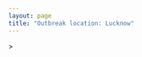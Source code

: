 ```yaml
---
layout: page
title: "Outbreak location: Lucknow"
---
```

<div id="mapid">
<script src="https://buda-magenta.github.io/hazard_map/load_map.js"></script>
><script>
var marker_outbreak = L.marker([26.838100, 80.934600],{"autoPan": true}).addTo(map); marker_outbreak.bindTooltip("Lucknow").openTooltip();

var circle_1 = L.circle([26.460914, 80.321759], {"pane": "markerPane", "color": "red", "fill": true, "fillOpacity": 0.2, "fillRule": "evenodd", "lineCap": "round", "lineJoin": "round", "opacity": 1.0, "radius": 136045, "stroke": true, "weight": 2}).addTo(map);
circle_1.bindTooltip("Kanpur<br>rank: 1<br>hazard index: 0.034011")

var circle_2 = L.circle([28.651718, 77.221939], {"pane": "markerPane", "color": "red", "fill": true, "fillOpacity": 0.2, "fillRule": "evenodd", "lineCap": "round", "lineJoin": "round", "opacity": 1.0, "radius": 132268, "stroke": true, "weight": 2}).addTo(map);
circle_2.bindTooltip("Delhi<br>rank: 2<br>hazard index: 0.033067")

var circle_3 = L.circle([26.671329, 83.364583], {"pane": "markerPane", "color": "red", "fill": true, "fillOpacity": 0.2, "fillRule": "evenodd", "lineCap": "round", "lineJoin": "round", "opacity": 1.0, "radius": 128941, "stroke": true, "weight": 2}).addTo(map);
circle_3.bindTooltip("Gorakhpur<br>rank: 3<br>hazard index: 0.032235")

var circle_4 = L.circle([25.335649, 83.007629], {"pane": "markerPane", "color": "red", "fill": true, "fillOpacity": 0.2, "fillRule": "evenodd", "lineCap": "round", "lineJoin": "round", "opacity": 1.0, "radius": 120553, "stroke": true, "weight": 2}).addTo(map);
circle_4.bindTooltip("Varanasi<br>rank: 4<br>hazard index: 0.030138")

var circle_5 = L.circle([26.250000, 81.250000], {"pane": "markerPane", "color": "red", "fill": true, "fillOpacity": 0.2, "fillRule": "evenodd", "lineCap": "round", "lineJoin": "round", "opacity": 1.0, "radius": 111662, "stroke": true, "weight": 2}).addTo(map);
circle_5.bindTooltip("Rae Bareli<br>rank: 5<br>hazard index: 0.027916")

var circle_6 = L.circle([25.438130, 81.833800], {"pane": "markerPane", "color": "red", "fill": true, "fillOpacity": 0.2, "fillRule": "evenodd", "lineCap": "round", "lineJoin": "round", "opacity": 1.0, "radius": 65818, "stroke": true, "weight": 2}).addTo(map);
circle_6.bindTooltip("Allahabad<br>rank: 6<br>hazard index: 0.016455")

var circle_7 = L.circle([28.457876, 79.405571], {"pane": "markerPane", "color": "red", "fill": true, "fillOpacity": 0.2, "fillRule": "evenodd", "lineCap": "round", "lineJoin": "round", "opacity": 1.0, "radius": 55674, "stroke": true, "weight": 2}).addTo(map);
circle_7.bindTooltip("Bareilly<br>rank: 7<br>hazard index: 0.013919")

var circle_8 = L.circle([27.109667, 81.918329], {"pane": "markerPane", "color": "red", "fill": true, "fillOpacity": 0.2, "fillRule": "evenodd", "lineCap": "round", "lineJoin": "round", "opacity": 1.0, "radius": 51338, "stroke": true, "weight": 2}).addTo(map);
circle_8.bindTooltip("Gonda<br>rank: 8<br>hazard index: 0.012835")

var circle_9 = L.circle([26.638076, 82.059024], {"pane": "markerPane", "color": "red", "fill": true, "fillOpacity": 0.2, "fillRule": "evenodd", "lineCap": "round", "lineJoin": "round", "opacity": 1.0, "radius": 49210, "stroke": true, "weight": 2}).addTo(map);
circle_9.bindTooltip("Faizabad<br>rank: 9<br>hazard index: 0.012303")

var circle_10 = L.circle([26.242511, 82.296169], {"pane": "markerPane", "color": "red", "fill": true, "fillOpacity": 0.2, "fillRule": "evenodd", "lineCap": "round", "lineJoin": "round", "opacity": 1.0, "radius": 38789, "stroke": true, "weight": 2}).addTo(map);
circle_10.bindTooltip("Sultanpur<br>rank: 10<br>hazard index: 0.009697")

var circle_11 = L.circle([25.531031, 78.652689], {"pane": "markerPane", "color": "red", "fill": true, "fillOpacity": 0.2, "fillRule": "evenodd", "lineCap": "round", "lineJoin": "round", "opacity": 1.0, "radius": 38060, "stroke": true, "weight": 2}).addTo(map);
circle_11.bindTooltip("Jhansi<br>rank: 11<br>hazard index: 0.009515")

var circle_12 = L.circle([19.075990, 72.877393], {"pane": "markerPane", "color": "red", "fill": true, "fillOpacity": 0.2, "fillRule": "evenodd", "lineCap": "round", "lineJoin": "round", "opacity": 1.0, "radius": 32740, "stroke": true, "weight": 2}).addTo(map);
circle_12.bindTooltip("Mumbai<br>rank: 12<br>hazard index: 0.008185")

var circle_13 = L.circle([27.912633, 79.746563], {"pane": "markerPane", "color": "red", "fill": true, "fillOpacity": 0.2, "fillRule": "evenodd", "lineCap": "round", "lineJoin": "round", "opacity": 1.0, "radius": 25268, "stroke": true, "weight": 2}).addTo(map);
circle_13.bindTooltip("Shahjahanpur<br>rank: 13<br>hazard index: 0.006317")

var circle_14 = L.circle([28.794068, 79.185930], {"pane": "markerPane", "color": "red", "fill": true, "fillOpacity": 0.2, "fillRule": "evenodd", "lineCap": "round", "lineJoin": "round", "opacity": 1.0, "radius": 25094, "stroke": true, "weight": 2}).addTo(map);
circle_14.bindTooltip("Rampur<br>rank: 14<br>hazard index: 0.006274")

var circle_15 = L.circle([28.863842, 78.805778], {"pane": "markerPane", "color": "red", "fill": true, "fillOpacity": 0.2, "fillRule": "evenodd", "lineCap": "round", "lineJoin": "round", "opacity": 1.0, "radius": 23811, "stroke": true, "weight": 2}).addTo(map);
circle_15.bindTooltip("Moradabad<br>rank: 15<br>hazard index: 0.005953")

var circle_16 = L.circle([22.541418, 88.357691], {"pane": "markerPane", "color": "red", "fill": true, "fillOpacity": 0.2, "fillRule": "evenodd", "lineCap": "round", "lineJoin": "round", "opacity": 1.0, "radius": 18871, "stroke": true, "weight": 2}).addTo(map);
circle_16.bindTooltip("Kolkata<br>rank: 16<br>hazard index: 0.004718")

var circle_17 = L.circle([26.724789, 82.793269], {"pane": "markerPane", "color": "red", "fill": true, "fillOpacity": 0.2, "fillRule": "evenodd", "lineCap": "round", "lineJoin": "round", "opacity": 1.0, "radius": 18456, "stroke": true, "weight": 2}).addTo(map);
circle_17.bindTooltip("Basti<br>rank: 17<br>hazard index: 0.004614")

var circle_18 = L.circle([25.609324, 85.123525], {"pane": "markerPane", "color": "red", "fill": true, "fillOpacity": 0.2, "fillRule": "evenodd", "lineCap": "round", "lineJoin": "round", "opacity": 1.0, "radius": 17933, "stroke": true, "weight": 2}).addTo(map);
circle_18.bindTooltip("Patna<br>rank: 18<br>hazard index: 0.004483")

var circle_19 = L.circle([25.476300, 80.339500], {"pane": "markerPane", "color": "red", "fill": true, "fillOpacity": 0.2, "fillRule": "evenodd", "lineCap": "round", "lineJoin": "round", "opacity": 1.0, "radius": 17241, "stroke": true, "weight": 2}).addTo(map);
circle_19.bindTooltip("Banda<br>rank: 19<br>hazard index: 0.004310")

var circle_20 = L.circle([25.795593, 82.488341], {"pane": "markerPane", "color": "red", "fill": true, "fillOpacity": 0.2, "fillRule": "evenodd", "lineCap": "round", "lineJoin": "round", "opacity": 1.0, "radius": 17155, "stroke": true, "weight": 2}).addTo(map);
circle_20.bindTooltip("Jaunpur<br>rank: 20<br>hazard index: 0.004289")

var circle_21 = L.circle([26.148658, 85.340013], {"pane": "markerPane", "color": "red", "fill": true, "fillOpacity": 0.2, "fillRule": "evenodd", "lineCap": "round", "lineJoin": "round", "opacity": 1.0, "radius": 16444, "stroke": true, "weight": 2}).addTo(map);
circle_21.bindTooltip("Muzaffarpur<br>rank: 21<br>hazard index: 0.004111")

var circle_22 = L.circle([12.979120, 77.591300], {"pane": "markerPane", "color": "red", "fill": true, "fillOpacity": 0.2, "fillRule": "evenodd", "lineCap": "round", "lineJoin": "round", "opacity": 1.0, "radius": 14953, "stroke": true, "weight": 2}).addTo(map);
circle_22.bindTooltip("Bangalore<br>rank: 22<br>hazard index: 0.003738")

var circle_23 = L.circle([25.773344, 84.784977], {"pane": "markerPane", "color": "red", "fill": true, "fillOpacity": 0.2, "fillRule": "evenodd", "lineCap": "round", "lineJoin": "round", "opacity": 1.0, "radius": 13686, "stroke": true, "weight": 2}).addTo(map);
circle_23.bindTooltip("Chapra<br>rank: 23<br>hazard index: 0.003422")

var circle_24 = L.circle([27.338577, 80.097526], {"pane": "markerPane", "color": "red", "fill": true, "fillOpacity": 0.2, "fillRule": "evenodd", "lineCap": "round", "lineJoin": "round", "opacity": 1.0, "radius": 13507, "stroke": true, "weight": 2}).addTo(map);
circle_24.bindTooltip("Hardoi<br>rank: 24<br>hazard index: 0.003377")

var circle_25 = L.circle([27.504639, 80.829466], {"pane": "markerPane", "color": "red", "fill": true, "fillOpacity": 0.2, "fillRule": "evenodd", "lineCap": "round", "lineJoin": "round", "opacity": 1.0, "radius": 11089, "stroke": true, "weight": 2}).addTo(map);
circle_25.bindTooltip("Sitapur<br>rank: 25<br>hazard index: 0.002772")

var circle_26 = L.circle([27.733696, 81.477321], {"pane": "markerPane", "color": "red", "fill": true, "fillOpacity": 0.2, "fillRule": "evenodd", "lineCap": "round", "lineJoin": "round", "opacity": 1.0, "radius": 10224, "stroke": true, "weight": 2}).addTo(map);
circle_26.bindTooltip("Bahraich<br>rank: 26<br>hazard index: 0.002556")

var circle_27 = L.circle([25.954628, 83.647350], {"pane": "markerPane", "color": "red", "fill": true, "fillOpacity": 0.2, "fillRule": "evenodd", "lineCap": "round", "lineJoin": "round", "opacity": 1.0, "radius": 9586, "stroke": true, "weight": 2}).addTo(map);
circle_27.bindTooltip("Maunath Bhanjan<br>rank: 27<br>hazard index: 0.002397")

var circle_28 = L.circle([26.575504, 80.613762], {"pane": "markerPane", "color": "red", "fill": true, "fillOpacity": 0.2, "fillRule": "evenodd", "lineCap": "round", "lineJoin": "round", "opacity": 1.0, "radius": 9513, "stroke": true, "weight": 2}).addTo(map);
circle_28.bindTooltip("Unnao<br>rank: 28<br>hazard index: 0.002378")

var circle_29 = L.circle([29.988077, 77.508130], {"pane": "markerPane", "color": "red", "fill": true, "fillOpacity": 0.2, "fillRule": "evenodd", "lineCap": "round", "lineJoin": "round", "opacity": 1.0, "radius": 9283, "stroke": true, "weight": 2}).addTo(map);
circle_29.bindTooltip("Saharanpur<br>rank: 29<br>hazard index: 0.002321")

var circle_30 = L.circle([27.985060, 80.753845], {"pane": "markerPane", "color": "red", "fill": true, "fillOpacity": 0.2, "fillRule": "evenodd", "lineCap": "round", "lineJoin": "round", "opacity": 1.0, "radius": 9249, "stroke": true, "weight": 2}).addTo(map);
circle_30.bindTooltip("Lakhimpur<br>rank: 30<br>hazard index: 0.002312")

var circle_31 = L.circle([26.439874, 80.018000], {"pane": "markerPane", "color": "red", "fill": true, "fillOpacity": 0.2, "fillRule": "evenodd", "lineCap": "round", "lineJoin": "round", "opacity": 1.0, "radius": 8801, "stroke": true, "weight": 2}).addTo(map);
circle_31.bindTooltip("Akbarpur<br>rank: 31<br>hazard index: 0.002200")

var circle_32 = L.circle([17.388786, 78.461065], {"pane": "markerPane", "color": "red", "fill": true, "fillOpacity": 0.2, "fillRule": "evenodd", "lineCap": "round", "lineJoin": "round", "opacity": 1.0, "radius": 8332, "stroke": true, "weight": 2}).addTo(map);
circle_32.bindTooltip("Hyderabad<br>rank: 32<br>hazard index: 0.002083")

var circle_33 = L.circle([25.843539, 80.918004], {"pane": "markerPane", "color": "red", "fill": true, "fillOpacity": 0.2, "fillRule": "evenodd", "lineCap": "round", "lineJoin": "round", "opacity": 1.0, "radius": 7803, "stroke": true, "weight": 2}).addTo(map);
circle_33.bindTooltip("Fatehpur<br>rank: 33<br>hazard index: 0.001951")

var circle_34 = L.circle([30.909016, 75.851601], {"pane": "markerPane", "color": "red", "fill": true, "fillOpacity": 0.2, "fillRule": "evenodd", "lineCap": "round", "lineJoin": "round", "opacity": 1.0, "radius": 7546, "stroke": true, "weight": 2}).addTo(map);
circle_34.bindTooltip("Ludhiana<br>rank: 34<br>hazard index: 0.001887")

var circle_35 = L.circle([27.437194, 79.489129], {"pane": "markerPane", "color": "red", "fill": true, "fillOpacity": 0.2, "fillRule": "evenodd", "lineCap": "round", "lineJoin": "round", "opacity": 1.0, "radius": 6750, "stroke": true, "weight": 2}).addTo(map);
circle_35.bindTooltip("Farrukhabad<br>rank: 35<br>hazard index: 0.001688")

var circle_36 = L.circle([28.570784, 77.327107], {"pane": "markerPane", "color": "red", "fill": true, "fillOpacity": 0.2, "fillRule": "evenodd", "lineCap": "round", "lineJoin": "round", "opacity": 1.0, "radius": 6358, "stroke": true, "weight": 2}).addTo(map);
circle_36.bindTooltip("Noida<br>rank: 36<br>hazard index: 0.001590")

var circle_37 = L.circle([26.915458, 75.818982], {"pane": "markerPane", "color": "red", "fill": true, "fillOpacity": 0.2, "fillRule": "evenodd", "lineCap": "round", "lineJoin": "round", "opacity": 1.0, "radius": 6306, "stroke": true, "weight": 2}).addTo(map);
circle_37.bindTooltip("Jaipur<br>rank: 37<br>hazard index: 0.001577")

var circle_38 = L.circle([25.895924, 82.437716], {"pane": "markerPane", "color": "red", "fill": true, "fillOpacity": 0.2, "fillRule": "evenodd", "lineCap": "round", "lineJoin": "round", "opacity": 1.0, "radius": 6188, "stroke": true, "weight": 2}).addTo(map);
circle_38.bindTooltip("Badlapur<br>rank: 38<br>hazard index: 0.001547")

var circle_39 = L.circle([25.720581, 85.255560], {"pane": "markerPane", "color": "red", "fill": true, "fillOpacity": 0.2, "fillRule": "evenodd", "lineCap": "round", "lineJoin": "round", "opacity": 1.0, "radius": 6176, "stroke": true, "weight": 2}).addTo(map);
circle_39.bindTooltip("Hajipur<br>rank: 39<br>hazard index: 0.001544")

var circle_40 = L.circle([30.733442, 76.779714], {"pane": "markerPane", "color": "red", "fill": true, "fillOpacity": 0.2, "fillRule": "evenodd", "lineCap": "round", "lineJoin": "round", "opacity": 1.0, "radius": 6005, "stroke": true, "weight": 2}).addTo(map);
circle_40.bindTooltip("Chandigarh<br>rank: 40<br>hazard index: 0.001501")

var circle_41 = L.circle([30.325565, 78.043681], {"pane": "markerPane", "color": "red", "fill": true, "fillOpacity": 0.2, "fillRule": "evenodd", "lineCap": "round", "lineJoin": "round", "opacity": 1.0, "radius": 5600, "stroke": true, "weight": 2}).addTo(map);
circle_41.bindTooltip("Dehradun<br>rank: 41<br>hazard index: 0.001400")

var circle_42 = L.circle([26.423847, 83.762732], {"pane": "markerPane", "color": "red", "fill": true, "fillOpacity": 0.2, "fillRule": "evenodd", "lineCap": "round", "lineJoin": "round", "opacity": 1.0, "radius": 5451, "stroke": true, "weight": 2}).addTo(map);
circle_42.bindTooltip("Deoria<br>rank: 42<br>hazard index: 0.001363")

var circle_43 = L.circle([26.718324, 79.090254], {"pane": "markerPane", "color": "red", "fill": true, "fillOpacity": 0.2, "fillRule": "evenodd", "lineCap": "round", "lineJoin": "round", "opacity": 1.0, "radius": 5252, "stroke": true, "weight": 2}).addTo(map);
circle_43.bindTooltip("Etawah<br>rank: 43<br>hazard index: 0.001313")

var circle_44 = L.circle([27.059011, 84.206464], {"pane": "markerPane", "color": "red", "fill": true, "fillOpacity": 0.2, "fillRule": "evenodd", "lineCap": "round", "lineJoin": "round", "opacity": 1.0, "radius": 5252, "stroke": true, "weight": 2}).addTo(map);
circle_44.bindTooltip("Bagaha<br>rank: 44<br>hazard index: 0.001313")

var circle_45 = L.circle([23.021624, 72.579707], {"pane": "markerPane", "color": "red", "fill": true, "fillOpacity": 0.2, "fillRule": "evenodd", "lineCap": "round", "lineJoin": "round", "opacity": 1.0, "radius": 4721, "stroke": true, "weight": 2}).addTo(map);
circle_45.bindTooltip("Ahmedabad<br>rank: 45<br>hazard index: 0.001180")

var circle_46 = L.circle([26.131004, 84.391257], {"pane": "markerPane", "color": "red", "fill": true, "fillOpacity": 0.2, "fillRule": "evenodd", "lineCap": "round", "lineJoin": "round", "opacity": 1.0, "radius": 4693, "stroke": true, "weight": 2}).addTo(map);
circle_46.bindTooltip("Siwan<br>rank: 46<br>hazard index: 0.001173")

var circle_47 = L.circle([25.935955, 79.424328], {"pane": "markerPane", "color": "red", "fill": true, "fillOpacity": 0.2, "fillRule": "evenodd", "lineCap": "round", "lineJoin": "round", "opacity": 1.0, "radius": 4551, "stroke": true, "weight": 2}).addTo(map);
circle_47.bindTooltip("Orai<br>rank: 47<br>hazard index: 0.001138")

var circle_48 = L.circle([26.022697, 83.028873], {"pane": "markerPane", "color": "red", "fill": true, "fillOpacity": 0.2, "fillRule": "evenodd", "lineCap": "round", "lineJoin": "round", "opacity": 1.0, "radius": 4417, "stroke": true, "weight": 2}).addTo(map);
circle_48.bindTooltip("Azamgarh<br>rank: 48<br>hazard index: 0.001104")

var circle_49 = L.circle([27.175255, 78.009816], {"pane": "markerPane", "color": "red", "fill": true, "fillOpacity": 0.2, "fillRule": "evenodd", "lineCap": "round", "lineJoin": "round", "opacity": 1.0, "radius": 4266, "stroke": true, "weight": 2}).addTo(map);
circle_49.bindTooltip("Agra<br>rank: 49<br>hazard index: 0.001067")

var circle_50 = L.circle([23.258486, 77.401989], {"pane": "markerPane", "color": "red", "fill": true, "fillOpacity": 0.2, "fillRule": "evenodd", "lineCap": "round", "lineJoin": "round", "opacity": 1.0, "radius": 3955, "stroke": true, "weight": 2}).addTo(map);
circle_50.bindTooltip("Bhopal<br>rank: 50<br>hazard index: 0.000989")

var circle_51 = L.circle([29.000653, 77.768229], {"pane": "markerPane", "color": "red", "fill": true, "fillOpacity": 0.2, "fillRule": "evenodd", "lineCap": "round", "lineJoin": "round", "opacity": 1.0, "radius": 3534, "stroke": true, "weight": 2}).addTo(map);
circle_51.bindTooltip("Meerut<br>rank: 51<br>hazard index: 0.000884")

var circle_52 = L.circle([25.560900, 87.647654], {"pane": "markerPane", "color": "red", "fill": true, "fillOpacity": 0.2, "fillRule": "evenodd", "lineCap": "round", "lineJoin": "round", "opacity": 1.0, "radius": 3454, "stroke": true, "weight": 2}).addTo(map);
circle_52.bindTooltip("Katihar<br>rank: 52<br>hazard index: 0.000864")

var circle_53 = L.circle([26.180598, 91.753943], {"pane": "markerPane", "color": "red", "fill": true, "fillOpacity": 0.2, "fillRule": "evenodd", "lineCap": "round", "lineJoin": "round", "opacity": 1.0, "radius": 3348, "stroke": true, "weight": 2}).addTo(map);
circle_53.bindTooltip("Guwahati<br>rank: 53<br>hazard index: 0.000837")

var circle_54 = L.circle([31.292011, 75.568058], {"pane": "markerPane", "color": "red", "fill": true, "fillOpacity": 0.2, "fillRule": "evenodd", "lineCap": "round", "lineJoin": "round", "opacity": 1.0, "radius": 3282, "stroke": true, "weight": 2}).addTo(map);
circle_54.bindTooltip("Jalandhar<br>rank: 54<br>hazard index: 0.000821")

var circle_55 = L.circle([25.512719, 86.090571], {"pane": "markerPane", "color": "red", "fill": true, "fillOpacity": 0.2, "fillRule": "evenodd", "lineCap": "round", "lineJoin": "round", "opacity": 1.0, "radius": 3268, "stroke": true, "weight": 2}).addTo(map);
circle_55.bindTooltip("Begusarai<br>rank: 55<br>hazard index: 0.000817")

var circle_56 = L.circle([18.521428, 73.854454], {"pane": "markerPane", "color": "red", "fill": true, "fillOpacity": 0.2, "fillRule": "evenodd", "lineCap": "round", "lineJoin": "round", "opacity": 1.0, "radius": 3228, "stroke": true, "weight": 2}).addTo(map);
circle_56.bindTooltip("Pune<br>rank: 56<br>hazard index: 0.000807")

var circle_57 = L.circle([25.565691, 80.063489], {"pane": "markerPane", "color": "red", "fill": true, "fillOpacity": 0.2, "fillRule": "evenodd", "lineCap": "round", "lineJoin": "round", "opacity": 1.0, "radius": 3210, "stroke": true, "weight": 2}).addTo(map);
circle_57.bindTooltip("Khanna<br>rank: 57<br>hazard index: 0.000803")

var circle_58 = L.circle([23.160894, 79.949770], {"pane": "markerPane", "color": "red", "fill": true, "fillOpacity": 0.2, "fillRule": "evenodd", "lineCap": "round", "lineJoin": "round", "opacity": 1.0, "radius": 3172, "stroke": true, "weight": 2}).addTo(map);
circle_58.bindTooltip("Jabalpur<br>rank: 58<br>hazard index: 0.000793")

var circle_59 = L.circle([26.716413, 88.430992], {"pane": "markerPane", "color": "red", "fill": true, "fillOpacity": 0.2, "fillRule": "evenodd", "lineCap": "round", "lineJoin": "round", "opacity": 1.0, "radius": 3114, "stroke": true, "weight": 2}).addTo(map);
circle_59.bindTooltip("Siliguri<br>rank: 59<br>hazard index: 0.000779")

var circle_60 = L.circle([13.083694, 80.270186], {"pane": "markerPane", "color": "red", "fill": true, "fillOpacity": 0.2, "fillRule": "evenodd", "lineCap": "round", "lineJoin": "round", "opacity": 1.0, "radius": 2936, "stroke": true, "weight": 2}).addTo(map);
circle_60.bindTooltip("Chennai<br>rank: 60<br>hazard index: 0.000734")

var circle_61 = L.circle([25.877933, 84.119959], {"pane": "markerPane", "color": "red", "fill": true, "fillOpacity": 0.2, "fillRule": "evenodd", "lineCap": "round", "lineJoin": "round", "opacity": 1.0, "radius": 2933, "stroke": true, "weight": 2}).addTo(map);
circle_61.bindTooltip("Ballia<br>rank: 61<br>hazard index: 0.000733")

var circle_62 = L.circle([25.280733, 83.125128], {"pane": "markerPane", "color": "red", "fill": true, "fillOpacity": 0.2, "fillRule": "evenodd", "lineCap": "round", "lineJoin": "round", "opacity": 1.0, "radius": 2741, "stroke": true, "weight": 2}).addTo(map);
circle_62.bindTooltip("Mughal Sarai<br>rank: 62<br>hazard index: 0.000685")

var circle_63 = L.circle([25.603508, 83.507454], {"pane": "markerPane", "color": "red", "fill": true, "fillOpacity": 0.2, "fillRule": "evenodd", "lineCap": "round", "lineJoin": "round", "opacity": 1.0, "radius": 2627, "stroke": true, "weight": 2}).addTo(map);
circle_63.bindTooltip("Ghazipur<br>rank: 63<br>hazard index: 0.000657")

var circle_64 = L.circle([23.795281, 86.430964], {"pane": "markerPane", "color": "red", "fill": true, "fillOpacity": 0.2, "fillRule": "evenodd", "lineCap": "round", "lineJoin": "round", "opacity": 1.0, "radius": 2604, "stroke": true, "weight": 2}).addTo(map);
circle_64.bindTooltip("Dhanbad<br>rank: 64<br>hazard index: 0.000651")

var circle_65 = L.circle([25.623457, 84.596839], {"pane": "markerPane", "color": "red", "fill": true, "fillOpacity": 0.2, "fillRule": "evenodd", "lineCap": "round", "lineJoin": "round", "opacity": 1.0, "radius": 2489, "stroke": true, "weight": 2}).addTo(map);
circle_65.bindTooltip("Arrah<br>rank: 65<br>hazard index: 0.000622")

var circle_66 = L.circle([26.083143, 86.032571], {"pane": "markerPane", "color": "red", "fill": true, "fillOpacity": 0.2, "fillRule": "evenodd", "lineCap": "round", "lineJoin": "round", "opacity": 1.0, "radius": 2393, "stroke": true, "weight": 2}).addTo(map);
circle_66.bindTooltip("Darbhanga<br>rank: 66<br>hazard index: 0.000598")

var circle_67 = L.circle([25.196826, 76.000893], {"pane": "markerPane", "color": "red", "fill": true, "fillOpacity": 0.2, "fillRule": "evenodd", "lineCap": "round", "lineJoin": "round", "opacity": 1.0, "radius": 2365, "stroke": true, "weight": 2}).addTo(map);
circle_67.bindTooltip("Kota<br>rank: 67<br>hazard index: 0.000591")

var circle_68 = L.circle([29.214460, 79.527918], {"pane": "markerPane", "color": "red", "fill": true, "fillOpacity": 0.2, "fillRule": "evenodd", "lineCap": "round", "lineJoin": "round", "opacity": 1.0, "radius": 2354, "stroke": true, "weight": 2}).addTo(map);
circle_68.bindTooltip("Haldwani<br>rank: 68<br>hazard index: 0.000589")

var circle_69 = L.circle([25.286698, 87.132254], {"pane": "markerPane", "color": "red", "fill": true, "fillOpacity": 0.2, "fillRule": "evenodd", "lineCap": "round", "lineJoin": "round", "opacity": 1.0, "radius": 2343, "stroke": true, "weight": 2}).addTo(map);
circle_69.bindTooltip("Bhagalpur<br>rank: 69<br>hazard index: 0.000586")

var circle_70 = L.circle([27.633333, 77.583333], {"pane": "markerPane", "color": "red", "fill": true, "fillOpacity": 0.2, "fillRule": "evenodd", "lineCap": "round", "lineJoin": "round", "opacity": 1.0, "radius": 2342, "stroke": true, "weight": 2}).addTo(map);
circle_70.bindTooltip("Mathura<br>rank: 70<br>hazard index: 0.000586")

var circle_71 = L.circle([31.634308, 74.873679], {"pane": "markerPane", "color": "red", "fill": true, "fillOpacity": 0.2, "fillRule": "evenodd", "lineCap": "round", "lineJoin": "round", "opacity": 1.0, "radius": 2106, "stroke": true, "weight": 2}).addTo(map);
circle_71.bindTooltip("Amritsar<br>rank: 71<br>hazard index: 0.000527")

var circle_72 = L.circle([32.718561, 74.858092], {"pane": "markerPane", "color": "red", "fill": true, "fillOpacity": 0.2, "fillRule": "evenodd", "lineCap": "round", "lineJoin": "round", "opacity": 1.0, "radius": 1980, "stroke": true, "weight": 2}).addTo(map);
circle_72.bindTooltip("Jammu<br>rank: 72<br>hazard index: 0.000495")

var circle_73 = L.circle([28.428262, 77.002700], {"pane": "markerPane", "color": "red", "fill": true, "fillOpacity": 0.2, "fillRule": "evenodd", "lineCap": "round", "lineJoin": "round", "opacity": 1.0, "radius": 1869, "stroke": true, "weight": 2}).addTo(map);
circle_73.bindTooltip("Gurgaon<br>rank: 73<br>hazard index: 0.000467")

var circle_74 = L.circle([27.209822, 79.048137], {"pane": "markerPane", "color": "red", "fill": true, "fillOpacity": 0.2, "fillRule": "evenodd", "lineCap": "round", "lineJoin": "round", "opacity": 1.0, "radius": 1844, "stroke": true, "weight": 2}).addTo(map);
circle_74.bindTooltip("Mainpuri<br>rank: 74<br>hazard index: 0.000461")

var circle_75 = L.circle([27.876990, 78.137290], {"pane": "markerPane", "color": "red", "fill": true, "fillOpacity": 0.2, "fillRule": "evenodd", "lineCap": "round", "lineJoin": "round", "opacity": 1.0, "radius": 1840, "stroke": true, "weight": 2}).addTo(map);
circle_75.bindTooltip("Aligarh<br>rank: 75<br>hazard index: 0.000460")

var circle_76 = L.circle([19.194329, 72.970178], {"pane": "markerPane", "color": "red", "fill": true, "fillOpacity": 0.2, "fillRule": "evenodd", "lineCap": "round", "lineJoin": "round", "opacity": 1.0, "radius": 1830, "stroke": true, "weight": 2}).addTo(map);
circle_76.bindTooltip("Thane<br>rank: 76<br>hazard index: 0.000458")

var circle_77 = L.circle([28.402979, 77.310384], {"pane": "markerPane", "color": "red", "fill": true, "fillOpacity": 0.2, "fillRule": "evenodd", "lineCap": "round", "lineJoin": "round", "opacity": 1.0, "radius": 1716, "stroke": true, "weight": 2}).addTo(map);
circle_77.bindTooltip("Faridabad<br>rank: 77<br>hazard index: 0.000429")

var circle_78 = L.circle([25.623400, 85.041700], {"pane": "markerPane", "color": "red", "fill": true, "fillOpacity": 0.2, "fillRule": "evenodd", "lineCap": "round", "lineJoin": "round", "opacity": 1.0, "radius": 1649, "stroke": true, "weight": 2}).addTo(map);
circle_78.bindTooltip("Dinapur Nizamat<br>rank: 78<br>hazard index: 0.000412")

var circle_79 = L.circle([29.938447, 78.145298], {"pane": "markerPane", "color": "red", "fill": true, "fillOpacity": 0.2, "fillRule": "evenodd", "lineCap": "round", "lineJoin": "round", "opacity": 1.0, "radius": 1631, "stroke": true, "weight": 2}).addTo(map);
circle_79.bindTooltip("Haridwar<br>rank: 79<br>hazard index: 0.000408")

var circle_80 = L.circle([29.211757, 78.961731], {"pane": "markerPane", "color": "red", "fill": true, "fillOpacity": 0.2, "fillRule": "evenodd", "lineCap": "round", "lineJoin": "round", "opacity": 1.0, "radius": 1575, "stroke": true, "weight": 2}).addTo(map);
circle_80.bindTooltip("Kashipur<br>rank: 80<br>hazard index: 0.000394")

var circle_81 = L.circle([26.669512, 84.957411], {"pane": "markerPane", "color": "red", "fill": true, "fillOpacity": 0.2, "fillRule": "evenodd", "lineCap": "round", "lineJoin": "round", "opacity": 1.0, "radius": 1511, "stroke": true, "weight": 2}).addTo(map);
circle_81.bindTooltip("Motihari<br>rank: 81<br>hazard index: 0.000378")

var circle_82 = L.circle([26.791073, 84.560107], {"pane": "markerPane", "color": "red", "fill": true, "fillOpacity": 0.2, "fillRule": "evenodd", "lineCap": "round", "lineJoin": "round", "opacity": 1.0, "radius": 1505, "stroke": true, "weight": 2}).addTo(map);
circle_82.bindTooltip("Bettiah<br>rank: 82<br>hazard index: 0.000376")

var circle_83 = L.circle([20.011247, 73.790236], {"pane": "markerPane", "color": "red", "fill": true, "fillOpacity": 0.2, "fillRule": "evenodd", "lineCap": "round", "lineJoin": "round", "opacity": 1.0, "radius": 1475, "stroke": true, "weight": 2}).addTo(map);
circle_83.bindTooltip("Nashik<br>rank: 83<br>hazard index: 0.000369")

var circle_84 = L.circle([24.796436, 85.007956], {"pane": "markerPane", "color": "red", "fill": true, "fillOpacity": 0.2, "fillRule": "evenodd", "lineCap": "round", "lineJoin": "round", "opacity": 1.0, "radius": 1471, "stroke": true, "weight": 2}).addTo(map);
circle_84.bindTooltip("Gaya<br>rank: 84<br>hazard index: 0.000368")

var circle_85 = L.circle([26.203725, 78.157363], {"pane": "markerPane", "color": "red", "fill": true, "fillOpacity": 0.2, "fillRule": "evenodd", "lineCap": "round", "lineJoin": "round", "opacity": 1.0, "radius": 1450, "stroke": true, "weight": 2}).addTo(map);
circle_85.bindTooltip("Gwalior<br>rank: 85<br>hazard index: 0.000363")

var circle_86 = L.circle([34.074744, 74.820444], {"pane": "markerPane", "color": "red", "fill": true, "fillOpacity": 0.2, "fillRule": "evenodd", "lineCap": "round", "lineJoin": "round", "opacity": 1.0, "radius": 1442, "stroke": true, "weight": 2}).addTo(map);
circle_86.bindTooltip("Srinagar<br>rank: 86<br>hazard index: 0.000361")

var circle_87 = L.circle([21.237947, 81.633683], {"pane": "markerPane", "color": "red", "fill": true, "fillOpacity": 0.2, "fillRule": "evenodd", "lineCap": "round", "lineJoin": "round", "opacity": 1.0, "radius": 1432, "stroke": true, "weight": 2}).addTo(map);
circle_87.bindTooltip("Raipur<br>rank: 87<br>hazard index: 0.000358")

var circle_88 = L.circle([27.177366, 78.389912], {"pane": "markerPane", "color": "red", "fill": true, "fillOpacity": 0.2, "fillRule": "evenodd", "lineCap": "round", "lineJoin": "round", "opacity": 1.0, "radius": 1417, "stroke": true, "weight": 2}).addTo(map);
circle_88.bindTooltip("Firozabad<br>rank: 88<br>hazard index: 0.000354")

var circle_89 = L.circle([23.687130, 86.974659], {"pane": "markerPane", "color": "red", "fill": true, "fillOpacity": 0.2, "fillRule": "evenodd", "lineCap": "round", "lineJoin": "round", "opacity": 1.0, "radius": 1405, "stroke": true, "weight": 2}).addTo(map);
circle_89.bindTooltip("Asansol<br>rank: 89<br>hazard index: 0.000351")

var circle_90 = L.circle([28.901090, 76.580193], {"pane": "markerPane", "color": "red", "fill": true, "fillOpacity": 0.2, "fillRule": "evenodd", "lineCap": "round", "lineJoin": "round", "opacity": 1.0, "radius": 1360, "stroke": true, "weight": 2}).addTo(map);
circle_90.bindTooltip("Rohtak<br>rank: 90<br>hazard index: 0.000340")

var circle_91 = L.circle([30.129326, 77.245483], {"pane": "markerPane", "color": "red", "fill": true, "fillOpacity": 0.2, "fillRule": "evenodd", "lineCap": "round", "lineJoin": "round", "opacity": 1.0, "radius": 1337, "stroke": true, "weight": 2}).addTo(map);
circle_91.bindTooltip("Jagadhri<br>rank: 91<br>hazard index: 0.000334")

var circle_92 = L.circle([28.923397, 78.488317], {"pane": "markerPane", "color": "red", "fill": true, "fillOpacity": 0.2, "fillRule": "evenodd", "lineCap": "round", "lineJoin": "round", "opacity": 1.0, "radius": 1285, "stroke": true, "weight": 2}).addTo(map);
circle_92.bindTooltip("Amroha<br>rank: 92<br>hazard index: 0.000321")

var circle_93 = L.circle([28.740613, 77.835426], {"pane": "markerPane", "color": "red", "fill": true, "fillOpacity": 0.2, "fillRule": "evenodd", "lineCap": "round", "lineJoin": "round", "opacity": 1.0, "radius": 1277, "stroke": true, "weight": 2}).addTo(map);
circle_93.bindTooltip("Hapur<br>rank: 93<br>hazard index: 0.000319")

var circle_94 = L.circle([24.935635, 82.647701], {"pane": "markerPane", "color": "red", "fill": true, "fillOpacity": 0.2, "fillRule": "evenodd", "lineCap": "round", "lineJoin": "round", "opacity": 1.0, "radius": 1262, "stroke": true, "weight": 2}).addTo(map);
circle_94.bindTooltip("Mirzapur<br>rank: 94<br>hazard index: 0.000316")

var circle_95 = L.circle([15.398403, 73.812918], {"pane": "markerPane", "color": "red", "fill": true, "fillOpacity": 0.2, "fillRule": "evenodd", "lineCap": "round", "lineJoin": "round", "opacity": 1.0, "radius": 1224, "stroke": true, "weight": 2}).addTo(map);
circle_95.bindTooltip("Vasco Da Gama<br>rank: 95<br>hazard index: 0.000306")

var circle_96 = L.circle([28.753900, 77.399900], {"pane": "markerPane", "color": "red", "fill": true, "fillOpacity": 0.2, "fillRule": "evenodd", "lineCap": "round", "lineJoin": "round", "opacity": 1.0, "radius": 1203, "stroke": true, "weight": 2}).addTo(map);
circle_96.bindTooltip("Khora<br>rank: 96<br>hazard index: 0.000301")

var circle_97 = L.circle([29.869350, 77.890212], {"pane": "markerPane", "color": "red", "fill": true, "fillOpacity": 0.2, "fillRule": "evenodd", "lineCap": "round", "lineJoin": "round", "opacity": 1.0, "radius": 1201, "stroke": true, "weight": 2}).addTo(map);
circle_97.bindTooltip("Roorkee<br>rank: 97<br>hazard index: 0.000300")

var circle_98 = L.circle([30.384367, 76.770421], {"pane": "markerPane", "color": "red", "fill": true, "fillOpacity": 0.2, "fillRule": "evenodd", "lineCap": "round", "lineJoin": "round", "opacity": 1.0, "radius": 1180, "stroke": true, "weight": 2}).addTo(map);
circle_98.bindTooltip("Ambala<br>rank: 98<br>hazard index: 0.000295")

var circle_99 = L.circle([30.211200, 77.286390], {"pane": "markerPane", "color": "red", "fill": true, "fillOpacity": 0.2, "fillRule": "evenodd", "lineCap": "round", "lineJoin": "round", "opacity": 1.0, "radius": 1095, "stroke": true, "weight": 2}).addTo(map);
circle_99.bindTooltip("Yamunanagar<br>rank: 99<br>hazard index: 0.000274")

var circle_100 = L.circle([23.535048, 87.338043], {"pane": "markerPane", "color": "red", "fill": true, "fillOpacity": 0.2, "fillRule": "evenodd", "lineCap": "round", "lineJoin": "round", "opacity": 1.0, "radius": 1058, "stroke": true, "weight": 2}).addTo(map);
circle_100.bindTooltip("Durgapur<br>rank: 100<br>hazard index: 0.000265")
</script>
</div>